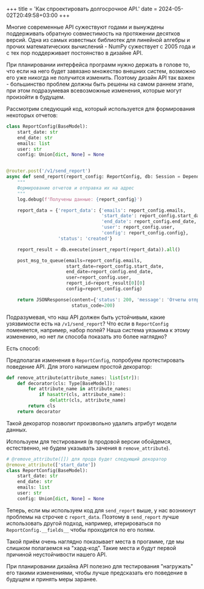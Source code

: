 +++
title = 'Как спроектировать долгосрочное API.'
date = 2024-05-02T20:49:58+03:00
+++

Многие современные API сужествуют годами и вынуждены поддерживать обратную совместимость на протяжении десятков версий.
Одна из самых известных библиотек для линейной алгебры и прочих математических вычислений - NumPy сужествует с 2005 года
и с тех пор поддерживает постоянство в дизайне API.

При планировании интерфейса программ нужно держать в голове то, что если на него будет завязано множество внешних систем,
возможно его уже никогда не получится изменить. Поэтому дизайн API так важен - большинство проблем должны быть решены на самом раннем этапе,
при этом подразумевая всевозможные изменения, которые могут произойти в будущем.

Рассмотрим следующий код, который используется для формирования некоторых отчетов:

```python
class ReportConfig(BaseModel):
    start_date: str
    end_date: str
    emails: list
    user: str
    config: Union[dict, None] = None


@router.post('/v1/send_report')
async def send_report(report_config: ReportConfig, db: Session = Depends(get_db)):
    """
    Формирование отчетов и отправка их на адрес
    """
    log.debug(f'Получены данные: {report_config}')

    report_data = {'report_data': {'emails': report_config.emails,
                                   'start_date': report_config.start_date,
                                   'end_date': report_config.end_date,
                                   'user': report_config.user,
                                   'config': report_config.config},
                   'status': 'created'}

    report_result = db.execute(insert_report(report_data)).all()

    post_msg_to_queue(emails=report_config.emails,
                      start_date=report_config.start_date,
                      end_date=report_config.end_date,
                      user=report_config.user,
                      report_id=report_result[0][0]
                      config=report_config.config)

    return JSONResponse(content={'status': 200, 'message': 'Отчеты отправлены на формирование'},
                        status_code=200)
```

Подразумевая, что наш API должен быть устойчивым, какие узязвимости есть на `/v1/send_report`?
Что если в `ReportConfig` поменяется, например, набор полей? Наша система уязыима к этому изменению,
но нет ли способа показать это более наглядно?

Есть способ:

Предполагая изменения в `ReportConfig`, попробуем протестировать поведение API. Для этого напишем простой декоратор:

```python
def remove_attribute(attribute_names: list[str]):
    def decorator(cls: Type[BaseModel]):
        for attribute_name in attribute_names:
            if hasattr(cls, attribute_name):
                delattr(cls, attribute_name)
        return cls
    return decorator
```

Такой декоратор позволит произвольно удалить атрибут модели данных.

Используем для тестирования (в продовой версии обойдемся, естественно, не будем указывать зачения в `remove_attribute`).

```python
# @remove_attribute([]) для прода будет следующий декоратор
@remove_attribute(['start_date'])
class ReportConfig(BaseModel):
    start_date: str
    end_date: str
    emails: list
    user: str
    config: Union[dict, None] = None
```

Теперь, если мы используем код для `send_report` выше, у нас возникнут проблемы на строчке с `report_data`.
Поэтому в `send_report` лучше использовать другой подход, например, итерироваться по `ReportConfig.__fields__` чтобы проходится по его полям.

Такой приём очень наглядно показывает места в прогамме, где мы слишком полагаемся на "хард-код". Такие места и будут 
первой причиной неустойчивости нашего API.

При планировании дизайна API полезно для тестирования "нагружать" его такими изменениями, чтобы лучше предсказать его поведение в будущем и
принять меры заранее.
